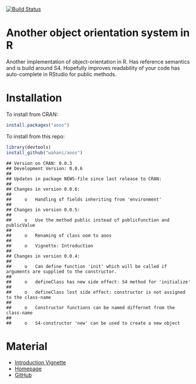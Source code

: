 [![Build Status](https://travis-ci.org/wahani/aoos.png?branch=master)](https://travis-ci.org/wahani/aoos)

# Another object orientation system in R
Another implementation of object-orientation in R. Has reference semantics and is build around S4. Hopefully improves readability of your code has auto-complete in RStudio for public methods.

# Installation
To install from CRAN:

```r
install.packages("aoos")
```

To install from this repo:

```r
library(devtools)
install_github("wahani/aoos")
```


```
## Version on CRAN: 0.0.3 
## Development Version: 0.0.6 
## 
## Updates in package NEWS-file since last release to CRAN:
## 
## Changes in version 0.0.6:
## 
##     o   Handling of fields inheriting from 'environment'
## 
## Changes in version 0.0.5:
## 
##     o   Use the method public instead of publicFunction and publicValue
## 
##     o   Renaming of class oom to aoos
## 
##     o   Vignette: Introduction
## 
## Changes in version 0.0.4:
## 
##     o   Can define function 'init' which will be called if arguments are supplied to the constructor.
## 
##     o   defineClass has new side effect: S4 method for 'initialize'
## 
##     o   defineClass lost side effect: constructor is not assigned to the class-name
## 
##     o   Constructor functions can be named differnet from the class-name
## 
##     o   S4-constructor 'new' can be used to create a new object
```

# Material

- [Introduction Vignette](https://wahani.github.io/aoos/vignettes/Introduction.html)
- [Homepage](https://wahani.github.io/aoos)
- [GitHub](https://github.com/wahani/aoos)

